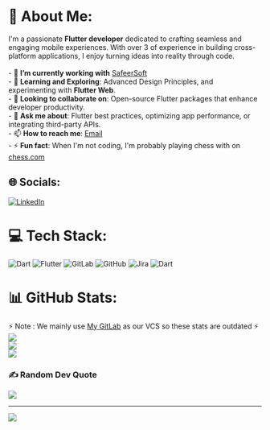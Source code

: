 # 💫 About Me:
I'm a passionate **Flutter developer** dedicated to crafting seamless and engaging mobile experiences. With over 3 of experience in building cross-platform applications, I enjoy turning ideas into reality through code.<br><br>- 🔭 **I’m currently working with** [SafeerSoft](https://safeersoft.com/) <br>- 🌱 **Learning and Exploring**: Advanced Design Principles, and experimenting with **Flutter Web**.<br>- 👯 **Looking to collaborate on**: Open-source Flutter packages that enhance developer productivity.<br>- 💬 **Ask me about**: Flutter best practices, optimizing app performance, or integrating third-party APIs.<br>- 📫 **How to reach me**: [Email](mailto:DevMohammadSalameh@gmail.com) <br>- ⚡ **Fun fact**: When I'm not coding, I'm probably playing chess with on [chess.com](https://www.chess.com/member/devmadness) <br>


## 🌐 Socials:
[![LinkedIn](https://img.shields.io/badge/LinkedIn-%230077B5.svg?logo=linkedin&logoColor=white)](https://linkedin.com/in/https://www.linkedin.com/in/mohammadasalameh/) 

# 💻 Tech Stack:
![Dart](https://img.shields.io/badge/dart-%230175C2.svg?style=for-the-badge&logo=dart&logoColor=white) ![Flutter](https://img.shields.io/badge/Flutter-%2302569B.svg?style=for-the-badge&logo=Flutter&logoColor=white) ![GitLab](https://img.shields.io/badge/gitlab-%23181717.svg?style=for-the-badge&logo=gitlab&logoColor=white) ![GitHub](https://img.shields.io/badge/github-%23121011.svg?style=for-the-badge&logo=github&logoColor=white) ![Jira](https://img.shields.io/badge/jira-%230A0FFF.svg?style=for-the-badge&logo=jira&logoColor=white) ![Dart](https://img.shields.io/badge/dart-%230175C2.svg?style=for-the-badge&logo=dart&logoColor=white)
# 📊 GitHub Stats:
 ⚡ Note : We mainly use [My GitLab](https://gitlab.com/MohammadSalameh) as our VCS so these stats are outdated ⚡
![](https://github-readme-stats.vercel.app/api?username=DevMohammadSalameh&theme=dark&hide_border=true&include_all_commits=true&count_private=true)<br/>
![](https://github-readme-streak-stats.herokuapp.com/?user=DevMohammadSalameh&theme=dark&hide_border=true)<br/>
![](https://github-readme-stats.vercel.app/api/top-langs/?username=DevMohammadSalameh&theme=dark&hide_border=true&include_all_commits=true&count_private=true&layout=compact)

### ✍️ Random Dev Quote
![](https://quotes-github-readme.vercel.app/api?type=horizontal&theme=radical)

---
[![](https://visitcount.itsvg.in/api?id=DevMohammadSalameh&icon=0&color=0)](https://visitcount.itsvg.in)

<!-- Proudly created with GPRM ( https://gprm.itsvg.in ) --> 
